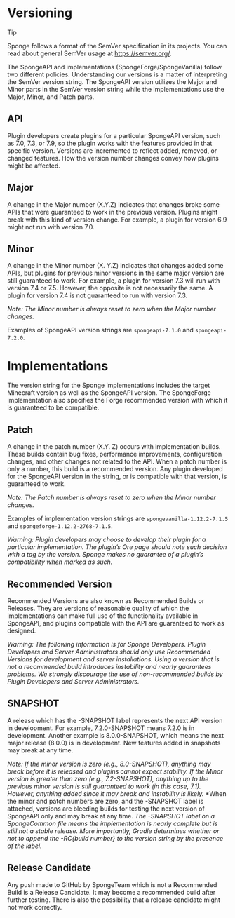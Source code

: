 # Versioning
Tip

Sponge follows a format of the SemVer specification in its projects. You can read about general SemVer usage at https://semver.org/.

The SpongeAPI and implementations (SpongeForge/SpongeVanilla) follow two different policies. Understanding our versions is a matter of interpreting the SemVer version string. The SpongeAPI version utilizes the Major and Minor parts in the SemVer version string while the implementations use the Major, Minor, and Patch parts.

## API
Plugin developers create plugins for a particular SpongeAPI version, such as 7.0, 7.3, or 7.9, so the plugin works with the features provided in that specific version. Versions are incremented to reflect added, removed, or changed features. How the version number changes convey how plugins might be affected.

## Major
A change in the Major number (X.Y.Z) indicates that changes broke some APIs that were guaranteed to work in the previous version. Plugins might break with this kind of version change. For example, a plugin for version 6.9 might not run with version 7.0.

## Minor
A change in the Minor number (X. Y.Z) indicates that changes added some APIs, but plugins for previous minor versions in the same major version are still guaranteed to work. For example, a plugin for version 7.3 will run with version 7.4 or 7.5. However, the opposite is not necessarily the same. A plugin for version 7.4 is not guaranteed to run with version 7.3.

*Note: The Minor number is always reset to zero when the Major number changes.*


Examples of SpongeAPI version strings are `spongeapi-7.1.0` and `spongeapi-7.2.0`.

# Implementations
The version string for the Sponge implementations includes the target Minecraft version as well as the SpongeAPI version. The SpongeForge implementation also specifies the Forge recommended version with which it is guaranteed to be compatible.

## Patch
A change in the patch number (X.Y. Z) occurs with implementation builds. These builds contain bug fixes, performance improvements, configuration changes, and other changes not related to the API. When a patch number is only a number, this build is a recommended version. Any plugin developed for the SpongeAPI version in the string, or is compatible with that version, is guaranteed to work.

*Note: The Patch number is always reset to zero when the Minor number changes.*

Examples of implementation version strings are `spongevanilla-1.12.2-7.1.5` and `spongeforge-1.12.2-2768-7.1.5`.

*Warning: Plugin developers may choose to develop their plugin for a particular implementation. The plugin’s Ore page should note such decision with a tag by the version. Sponge makes no guarantee of a plugin’s compatibility when marked as such.*

## Recommended Version
Recommended Versions are also known as Recommended Builds or Releases. They are versions of reasonable quality of which the implementations can make full use of the functionality available in SpongeAPI, and plugins compatible with the API are guaranteed to work as designed.

*Warning: The following information is for Sponge Developers. Plugin Developers and Server Administrators should only use Recommended Versions for development and server installations. Using a version that is not a recommended build introduces instability and nearly guarantees problems. We strongly discourage the use of non-recommended builds by Plugin Developers and Server Administrators.*

## SNAPSHOT
A release which has the -SNAPSHOT label represents the next API version in development. For example, 7.2.0-SNAPSHOT means 7.2.0 is in development. Another example is 8.0.0-SNAPSHOT, which means the next major release (8.0.0) is in development. New features added in snapshots may break at any time.

*Note: If the minor version is zero (e.g., 8.0-SNAPSHOT), anything may break before it is released and plugins cannot expect stability. If the Minor version is greater than zero (e.g., 7.2-SNAPSHOT), anything up to the previous minor version is still guaranteed to work (in this case, 7.1). However, anything added since it may break and instability is likely.*
*When the minor and patch numbers are zero, and the -SNAPSHOT label is attached, versions are bleeding builds for testing the next version of SpongeAPI only and may break at any time.
*The -SNAPSHOT label on a SpongeCommon file means the implementation is nearly complete but is still not a stable release. More importantly, Gradle determines whether or not to append the -RC{build number} to the version string by the presence of the label.*

## Release Candidate
Any push made to GitHub by SpongeTeam which is not a Recommended Build is a Release Candidate. It may become a recommended build after further testing. There is also the possibility that a release candidate might not work correctly.